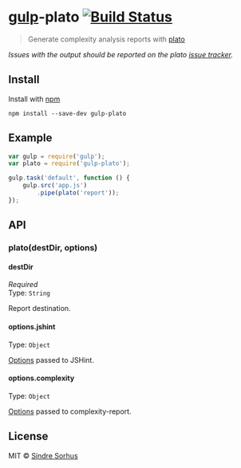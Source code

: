 # [gulp](https://github.com/wearefractal/gulp)-plato [![Build Status](https://secure.travis-ci.org/sindresorhus/gulp-plato.png?branch=master)](http://travis-ci.org/sindresorhus/gulp-plato)

> Generate complexity analysis reports with [plato](https://github.com/es-analysis/plato)

*Issues with the output should be reported on the plato [issue tracker](https://github.com/es-analysis/plato/issues).*


## Install

Install with [npm](https://npmjs.org/package/gulp-plato)

```
npm install --save-dev gulp-plato
```


## Example

```js
var gulp = require('gulp');
var plato = require('gulp-plato');

gulp.task('default', function () {
	gulp.src('app.js')
		.pipe(plato('report'));
});
```

## API

### plato(destDir, options)

#### destDir

*Required*  
Type: `String`

Report destination.

#### options.jshint

Type: `Object`  

[Options](http://www.jshint.com/docs/options/) passed to JSHint.

#### options.complexity

Type: `Object`  

[Options](https://github.com/philbooth/complexity-report#command-line-options) passed to complexity-report.


## License

MIT © [Sindre Sorhus](http://sindresorhus.com)
